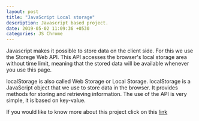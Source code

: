 ```yaml
---
layout: post
title: "JavaScript Local storage"
description: Javascript based project.
date: 2019-05-02 11:09:36 +0530
categories: JS Chrome
---
```


Javascript makes it possible to store data on the client side. For this we use the Storege Web API. This API accesses the browser's local storage area without time limit, meaning that the stored data will be available whenever you use this page.

localStorage is also called Web Storage or Local Storage. localStorage is a JavaScript object that we use to store data in the browser. It provides methods for storing and retrieving information. The use of the API is very simple, it is based on key-value.

If you would like to know more about this project click on this [link](https://github.com/tandavala/JavaScript-local-storage)
